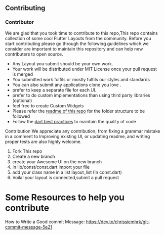## Contributing 

### Contributor
We are glad that you took time to contribute to this repo,This repo contains collection of some cool Flutter Layouts from the community.
Before you start contributing please go through the following guidelines which we consider are important to maintain this repository and can
help new contributers to open source.

- Any Layout you submit should be your own work.
- Your work will be distributed under MIT License once your pull request is merged
- You submitted work fulfils or mostly fulfils our styles and standards
- You can also submit any applications clone you love  . 
- prefer to keep a separate file for each UI.
- prefer to do custom implementations than using third party libraries (optional)
- feel free to create Custom Widgets
- Please refer the [readme of this repo](https://github.com/maheshmnj/flutter-Testing) for the folder structure to be followed
- Follow the [dart best practices](https://dart.dev/guides/language/effective-dart) to maintain the quality of code

Contribution
We appreciate any contribution, from fixing a grammar mistake in a comment to Improving existing UI, or updating readme, and writing proper tests are also highly welcome. 

1. Fork This repo
2. Create a new branch
3. create your Awesome UI on the new branch 
4. In lib/const/const.dart import your file
5. add your class name in a list layout_list (In const.dart)  
6. Voila! your layout is connected,submit a pull request

# Some Resources to help you contribute 

How to Write a Good commit Message: https://dev.to/chrissiemhrk/git-commit-message-5e21
